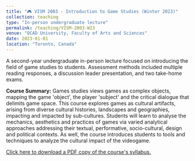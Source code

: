 ```yaml
---
title: "🎮 VISM 2003 - Introduction to Game Studies (Winter 2023)"
collection: teaching
type: "In-person undergraduate lecture"
permalink: /teaching/VISM-2003-W23
venue: "OCAD University, Faculty of Arts and Sciences"
date: 2023-01-01
location: "Toronto, Canada"
---
```


A second-year undergraduate in-person lecture focused on introducing the field of game studies to students. Assessment methods included multiple reading responses, a discussion leader presentation, and two take-home exams.

<b>Course Summary:</b> Games studies views games as complex objects, mapping the game 'object', the player 'subject' and the critical dialogue that delimits game space. This course explores games as cultural artifacts, arising from diverse cultural histories, landscapes and geographies, impacting and impacted by sub-cultures. Students will learn to analyse the mechanics, aesthetics and practices of games via varied analytical approaches addressing their textual, performative, socio-cultural, design and political contexts. As well, the course introduces students to tools and techniques to analyze the cultural impact of the videogame.

[Click here to download a PDF copy of the course's syllabus.](VISM-2003-501-W23.pdf)
